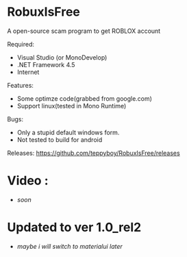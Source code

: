 # RobuxIsFree
A open-source scam program to get ROBLOX account

Required:
- Visual Studio (or MonoDevelop)
- .NET Framework 4.5
- Internet

Features:
- Some optimze code(grabbed from google.com)
- Support linux(tested in Mono Runtime)

Bugs: 
- Only a stupid default windows form.
- Not tested to build for android

Releases:
https://github.com/teppyboy/RobuxIsFree/releases

# Video : 
- *soon*

# Updated to ver 1.0_rel2
- *maybe i will switch to materialui later*
